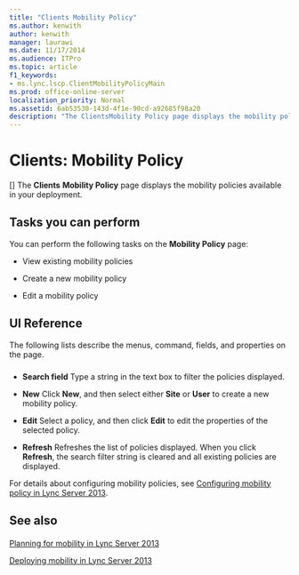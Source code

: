 ```yaml
---
title: "Clients Mobility Policy"
ms.author: kenwith
author: kenwith
manager: laurawi
ms.date: 11/17/2014
ms.audience: ITPro
ms.topic: article
f1_keywords:
- ms.lync.lscp.ClientMobilityPolicyMain
ms.prod: office-online-server
localization_priority: Normal
ms.assetid: 6ab53530-143d-4f1e-90cd-a92685f98a20
description: "The ClientsMobility Policy page displays the mobility policies available in your deployment."
---
```


# Clients: Mobility Policy
[]
The **Clients** **Mobility Policy** page displays the mobility policies available in your deployment. 
  
## Tasks you can perform

You can perform the following tasks on the **Mobility Policy** page: 
  
- View existing mobility policies
    
- Create a new mobility policy
    
- Edit a mobility policy
    
## UI Reference

The following lists describe the menus, command, fields, and properties on the page.
  
### 

- **Search field** Type a string in the text box to filter the policies displayed. 
    
- **New** Click **New**, and then select either **Site** or **User** to create a new mobility policy. 
    
- **Edit** Select a policy, and then click **Edit** to edit the properties of the selected policy. 
    
- **Refresh** Refreshes the list of policies displayed. When you click **Refresh**, the search filter string is cleared and all existing policies are displayed.
    
For details about configuring mobility policies, see [Configuring mobility policy in Lync Server 2013](configuring-mobility-policy.md).
  
## See also

#### 

[Planning for mobility in Lync Server 2013](planning-for-mobility.md)
  
[Deploying mobility in Lync Server 2013](deploying-mobility.md)

